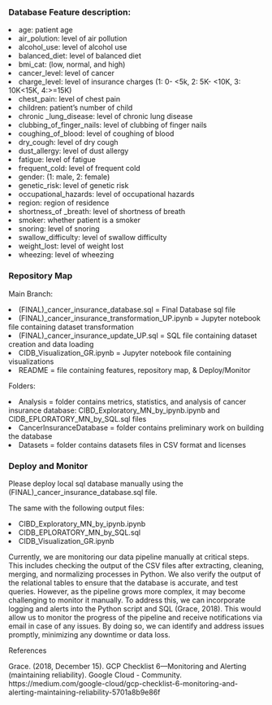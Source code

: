 
    
### Database Feature description:

<li>age: patient age		
<li>air_polution: level of air pollution	
<li>alcohol_use: level of alcohol use	
<li>balanced_diet: level of balanced diet
<li>bmi_cat: (low, normal, and high)	
<li>cancer_level: level of cancer	
<li>charge_level: level of insurance charges (1: 0- <5k, 2: 5K- <10K, 3: 10K<15K, 4:>=15K)
<li>chest_pain: level of chest pain	
<li>children: patient’s number of child	
<li>chronic _lung_disease: level of chronic lung disease
<li>clubbing_of_finger_nails: level of clubbing of finger nails
<li>coughing_of_blood: level of coughing of blood
<li>dry_cough: level of dry cough
<li>dust_allergy: level of dust allergy	
<li>fatigue: level of fatigue		
<li>frequent_cold: level of frequent cold
<li>gender: (1: male, 2: female)	
<li>genetic_risk: level of genetic risk
<li>occupational_hazards: level of occupational hazards
<li>region: region of residence	
<li>shortness_of _breath: level of shortness of breath
<li>smoker: whether patient is a smoker	
<li>snoring: level of snoring	
<li>swallow_difficulty: level of swallow difficulty
<li>weight_lost: level of weight lost
<li>wheezing: level of wheezing	




### Repository Map 

Main Branch:
<li>(FINAL)_cancer_insurance_database.sql = Final Database sql file
<li>(FINAL)_cancer_insurance_transformation_UP.ipynb = Jupyter notebook file containing dataset transformation
<li>(FINAL)_cancer_insurance_update_UP.sql = SQL file containing dataset creation and data loading
<li>CIDB_Visualization_GR.ipynb = Jupyter notebook file containing visualizations
<li>README = file containing features, repository map, & Deploy/Monitor

Folders:
<li>Analysis = folder contains metrics, statistics, and analysis of cancer insurance database: CIBD_Exploratory_MN_by_ipynb.ipynb and CIDB_EPLORATORY_MN_by_SQL.sql files
<li>CancerInsuranceDatabase = folder contains preliminary work on building the database
<li>Datasets = folder contains datasets files in CSV format and licenses





### Deploy and Monitor

<p>Please deploy local sql database manually using the (FINAL)_cancer_insurance_database.sql file. 
<p>The same with the following output files:
    <li>CIBD_Exploratory_MN_by_ipynb.ipynb
    <li>CIDB_EPLORATORY_MN_by_SQL.sql
    <li>CIDB_Visualization_GR.ipynb
        
 <p>Currently, we are monitoring our data pipeline manually at critical steps. This includes checking the output of the CSV files after extracting, cleaning, merging, and normalizing processes in Python. We also verify the output of the relational tables to ensure that the database is accurate, and test queries. However, as the pipeline grows more complex, it may become challenging to monitor it manually. To address this, we can incorporate logging and alerts into the Python script and SQL (Grace, 2018). This would allow us to monitor the progress of the pipeline and receive notifications via email in case of any issues. By doing so, we can identify and address issues promptly, minimizing any downtime or data loss.

<p>References<p>
<p>Grace. (2018, December 15). GCP Checklist 6—Monitoring and Alerting (maintaining reliability). Google Cloud - Community. https://medium.com/google-cloud/gcp-checklist-6-monitoring-and-alerting-maintaining-reliability-5701a8b9e86f







